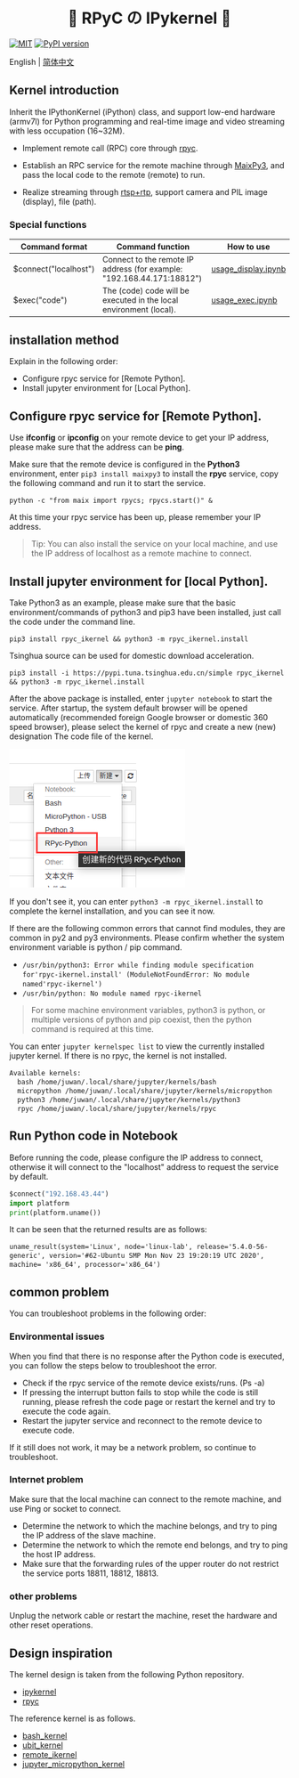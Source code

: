 
<p align="center">
    <h1 align="center">💮 RPyC の IPykernel 🐹</h1>
</p>

[![MIT](https://img.shields.io/badge/license-MIT-blue.svg)](./LICENSE)
[![PyPI version](https://badge.fury.io/py/rpyc-ikernel.svg)](https://badge.fury.io/py/rpyc-ikernel)

English | [简体中文](./README.CN.md) 

## Kernel introduction

Inherit the IPythonKernel (iPython) class, and support low-end hardware (armv7l) for Python programming and real-time image and video streaming with less occupation (16~32M).

- Implement remote call (RPC) core through [rpyc](https://github.com/tomerfiliba-org/rpyc).

- Establish an RPC service for the remote machine through [MaixPy3](https://github.com/sipeed/MaixPy3), and pass the local code to the remote (remote) to run.

- Realize streaming through [rtsp+rtp](https://github.com/gabrieljablonski/rtsp-rtp-stream), support camera and PIL image (display), file (path).

### Special functions

| Command format | Command function | How to use |
| ---- | ---- | ---- |
| $connect("localhost") | Connect to the remote IP address (for example: "192.168.44.171:18812") | [usage_display.ipynb](./examples/usage_display.ipynb) |
| $exec("code") | The (code) code will be executed in the local environment (local). | [usage_exec.ipynb](./examples/usage_exec.ipynb) |

## installation method

Explain in the following order:

- Configure rpyc service for [Remote Python].
- Install jupyter environment for [Local Python].

## Configure rpyc service for [Remote Python].

Use **ifconfig** or **ipconfig** on your remote device to get your IP address, please make sure that the address can be **ping**.

Make sure that the remote device is configured in the **Python3** environment, enter `pip3 install maixpy3` to install the **rpyc** service, copy the following command and run it to start the service.

```shell
python -c "from maix import rpycs; rpycs.start()" &
```

At this time your rpyc service has been up, please remember your IP address.

> Tip: You can also install the service on your local machine, and use the IP address of localhost as a remote machine to connect.
## Install jupyter environment for [local Python].

Take Python3 as an example, please make sure that the basic environment/commands of python3 and pip3 have been installed, just call the code under the command line.

```shell
pip3 install rpyc_ikernel && python3 -m rpyc_ikernel.install
```

Tsinghua source can be used for domestic download acceleration.

```shell
pip3 install -i https://pypi.tuna.tsinghua.edu.cn/simple rpyc_ikernel && python3 -m rpyc_ikernel.install
```

After the above package is installed, enter `jupyter notebook` to start the service. After startup, the system default browser will be opened automatically (recommended foreign Google browser or domestic 360 speed browser), please select the kernel of rpyc and create a new (new) designation The code file of the kernel.

![kernels.png](./images/kernels.png)

If you don't see it, you can enter `python3 -m rpyc_ikernel.install` to complete the kernel installation, and you can see it now.

If there are the following common errors that cannot find modules, they are common in py2 and py3 environments. Please confirm whether the system environment variable is python / pip command.

- `/usr/bin/python3: Error while finding module specification for'rpyc-ikernel.install' (ModuleNotFoundError: No module named'rpyc-ikernel')`
- `/usr/bin/python: No module named rpyc-ikernel`

> For some machine environment variables, python3 is python, or multiple versions of python and pip coexist, then the python command is required at this time.

You can enter `jupyter kernelspec list` to view the currently installed jupyter kernel. If there is no rpyc, the kernel is not installed.

```shell
Available kernels:
  bash /home/juwan/.local/share/jupyter/kernels/bash
  micropython /home/juwan/.local/share/jupyter/kernels/micropython
  python3 /home/juwan/.local/share/jupyter/kernels/python3
  rpyc /home/juwan/.local/share/jupyter/kernels/rpyc
```

## Run Python code in Notebook

Before running the code, please configure the IP address to connect, otherwise it will connect to the "localhost" address to request the service by default.

```python
$connect("192.168.43.44")
import platform
print(platform.uname())
```

It can be seen that the returned results are as follows:

```shell
uname_result(system='Linux', node='linux-lab', release='5.4.0-56-generic', version='#62-Ubuntu SMP Mon Nov 23 19:20:19 UTC 2020', machine= 'x86_64', processor='x86_64')
```

## common problem

You can troubleshoot problems in the following order:

### Environmental issues

When you find that there is no response after the Python code is executed, you can follow the steps below to troubleshoot the error.

- Check if the rpyc service of the remote device exists/runs. (Ps -a)
- If pressing the interrupt button fails to stop while the code is still running, please refresh the code page or restart the kernel and try to execute the code again.
- Restart the jupyter service and reconnect to the remote device to execute code.

If it still does not work, it may be a network problem, so continue to troubleshoot.

### Internet problem

Make sure that the local machine can connect to the remote machine, and use Ping or socket to connect.

- Determine the network to which the machine belongs, and try to ping the IP address of the slave machine.
- Determine the network to which the remote end belongs, and try to ping the host IP address.
- Make sure that the forwarding rules of the upper router do not restrict the service ports 18811, 18812, 18813.

### other problems

Unplug the network cable or restart the machine, reset the hardware and other reset operations.

## Design inspiration

The kernel design is taken from the following Python repository.

- [ipykernel](https://github.com/ipython/ipykernel)
- [rpyc](https://github.com/tomerfiliba-org/rpyc)

The reference kernel is as follows.

- [bash_kernel](https://github.com/takluyver/bash_kernel)
- [ubit_kernel](https://github.com/takluyver/ubit_kernel)
- [remote_ikernel](https://github.com/tdaff/remote_ikernel)
- [jupyter_micropython_kernel](https://github.com/goatchurchprime/jupyter_micropython_kernel)
